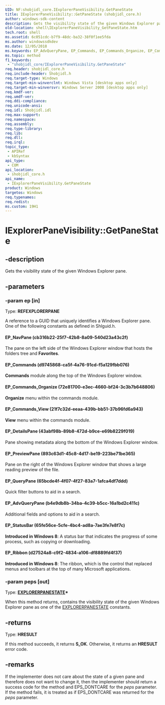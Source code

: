 ```yaml
---
UID: NF:shobjidl_core.IExplorerPaneVisibility.GetPaneState
title: IExplorerPaneVisibility::GetPaneState (shobjidl_core.h)
author: windows-sdk-content
description: Gets the visibility state of the given Windows Explorer pane.
old-location: shell\IExplorerPaneVisibility_GetPaneState.htm
tech.root: shell
ms.assetid: 6c051cdc-b7f9-48dc-ba32-38f0f1ee5fda
ms.author: windowssdkdev
ms.date: 12/05/2018
ms.keywords: EP_AdvQueryPane, EP_Commands, EP_Commands_Organize, EP_Commands_View, EP_DetailsPane, EP_NavPane, EP_PreviewPane, EP_QueryPane, EP_Ribbon, EP_StatusBar, GetPaneState, GetPaneState method [Windows Shell], GetPaneState method [Windows Shell],IExplorerPaneVisibility interface, IExplorerPaneVisibility interface [Windows Shell],GetPaneState method, IExplorerPaneVisibility.GetPaneState, IExplorerPaneVisibility::GetPaneState, _shell_IExplorerPaneVisibility_GetPaneState, shell.IExplorerPaneVisibility_GetPaneState, shobjidl_core/IExplorerPaneVisibility::GetPaneState
ms.topic: method
f1_keywords: 
 - "shobjidl_core/IExplorerPaneVisibility.GetPaneState"
req.header: shobjidl_core.h
req.include-header: Shobjidl.h
req.target-type: Windows
req.target-min-winverclnt: Windows Vista [desktop apps only]
req.target-min-winversvr: Windows Server 2008 [desktop apps only]
req.kmdf-ver: 
req.umdf-ver: 
req.ddi-compliance: 
req.unicode-ansi: 
req.idl: Shobjidl.idl
req.max-support: 
req.namespace: 
req.assembly: 
req.type-library: 
req.lib: 
req.dll: 
req.irql: 
topic_type:
 - APIRef
 - kbSyntax
api_type:
 - COM
api_location:
 - shobjidl_core.h
api_name:
 - IExplorerPaneVisibility.GetPaneState
product: Windows
targetos: Windows
req.typenames: 
req.redist: 
ms.custom: 19H1
---
```


# IExplorerPaneVisibility::GetPaneState


## -description


Gets the visibility state of the given Windows Explorer pane.


## -parameters




### -param ep [in]

Type: <b>REFEXPLORERPANE</b>

A reference to a GUID that uniquely identifies a Windows Explorer pane. One of the following constants as defined in Shlguid.h.



#### EP_NavPane (cb316b22-25f7-42b8-8a09-540d23a43c2f)

The pane on the left side of the Windows Explorer window that hosts the folders tree and <b>Favorites</b>.



#### EP_Commands (d9745868-ca5f-4a76-91cd-f5a129fbb076)

<b>Commands</b> module along the top of the Windows Explorer window.



#### EP_Commands_Organize (72e81700-e3ec-4660-bf24-3c3b7b648806)

<b>Organize</b> menu within the commands module.



#### EP_Commands_View (21f7c32d-eeaa-439b-bb51-37b96fd6a943)

<b>View</b> menu within the commands module.



#### EP_DetailsPane (43abf98b-89b8-472d-b9ce-e69b8229f019)

Pane showing metadata along the bottom of the Windows Explorer window.



#### EP_PreviewPane (893c63d1-45c8-4d17-be19-223be71be365)

Pane on the right of the Windows Explorer window that shows a large reading preview of the file.



#### EP_QueryPane (65bcde4f-4f07-4f27-83a7-1afca4df7ddd)

Quick filter buttons to aid in a search.



#### EP_AdvQueryPane (b4e9db8b-34ba-4c39-b5cc-16a1bd2c411c)

Additional fields and options to aid in a search.



#### EP_StatusBar (65fe56ce-5cfe-4bc4-ad8a-7ae3fe7e8f7c)

<b>Introduced in Windows 8</b>: A status bar that indicates the progress of some process, such as copying or downloading.



#### EP_Ribbon (d27524a8-c9f2-4834-a106-df8889fd4f37)

<b>Introduced in Windows 8</b>: The ribbon, which is the control that replaced menus and toolbars at the top of many Microsoft applications.


### -param peps [out]

Type: <b><a href="https://docs.microsoft.com/windows/win32/api/shobjidl_core/ne-shobjidl_core-_explorerpanestate">EXPLORERPANESTATE</a>*</b>

When this method returns, contains the visibility state of the given Windows Explorer pane as one of the <a href="https://docs.microsoft.com/windows/win32/api/shobjidl_core/ne-shobjidl_core-_explorerpanestate">EXPLORERPANESTATE</a> constants.


## -returns



Type: <b>HRESULT</b>

If this method succeeds, it returns <b xmlns:loc="http://microsoft.com/wdcml/l10n">S_OK</b>. Otherwise, it returns an <b xmlns:loc="http://microsoft.com/wdcml/l10n">HRESULT</b> error code.




## -remarks



If the implementer does not care about the state of a given pane and therefore does not want to change it, then the implementer should return a success code for the method and EPS_DONTCARE for the <i>peps</i> parameter. If the method fails, it is treated as if EPS_DONTCARE was returned for the <i>peps</i> parameter.



